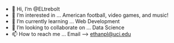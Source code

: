 - 👋 Hi, I’m @ELtrebolt
- 👀 I’m interested in ... American football, video games, and music!
- 🌱 I’m currently learning ... Web Development
- 💞️ I’m looking to collaborate on ... Data Science
- 📫 How to reach me ... Email --> ethanpl@uci.edu

<!---
ELtrebolt/ELtrebolt is a ✨ special ✨ repository because its `README.md` (this file) appears on your GitHub profile.
You can click the Preview link to take a look at your changes.
--->
